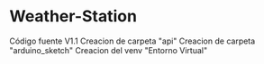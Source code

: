 # Weather-Station
Código fuente V1.1
Creacion de carpeta "api"
Creacion de carpeta "arduino_sketch"
Creacion del venv "Entorno Virtual"